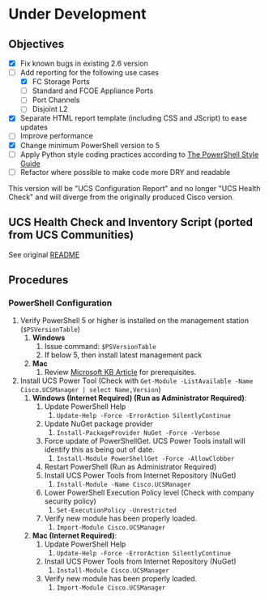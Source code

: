 # Under Development
## Objectives
- [x] Fix known bugs in existing 2.6 version
- [ ] Add reporting for the following use cases
  - [x] FC Storage Ports
  - [ ] Standard and FCOE Appliance Ports
  - [ ] Port Channels
  - [ ] Disjoint L2
- [x] Separate HTML report template (including CSS and JScript) to ease updates
- [ ] Improve performance
- [x] Change minimum PowerShell version to 5
- [ ] Apply Python style coding practices according to [The PowerShell Style Guide](https://github.com/PoshCode/PowerShellPracticeAndStyle/blob/master/Style-Guide/Introduction.md)
- [ ] Refactor where possible to make code more DRY and readable

This version will be "UCS Configuration Report" and no longer "UCS Health Check" and will diverge from the originally produced Cisco version.

## UCS Health Check and Inventory Script (ported from UCS Communities)
See original [README](https://github.com/datacenter/ucs-browser)

## Procedures
### PowerShell Configuration
1. Verify PowerShell 5 or higher is installed on the management station (`$PSVersionTable`)
   1. **Windows**
      1. Issue command: `$PSVersionTable`
      2. If below 5, then install latest management pack
   2. **Mac**
      1. Review [Microsoft KB Article][1] for prerequisites.
2. Install UCS Power Tool (Check with `Get-Module -ListAvailable -Name Cisco.UCSManager | select Name,Version`)
   1. **Windows (Internet Required) (Run as Administrator Required)**:
      1. Update PowerShell Help
         1. `Update-Help -Force -ErrorAction SilentlyContinue`
      2. Update NuGet package provider
         1. `Install-PackageProvider NuGet -Force -Verbose`
      3. Force update of PowerShellGet. UCS Power Tools install will identify this as being out of date.
         1. `Install-Module PowerShellGet -Force -AllowClobber`
      4. Restart PowerShell (Run as Administrator Required)
      5. Install UCS Power Tools from Internet Repository (NuGet)
         1. `Install-Module -Name Cisco.UCSManager`
      6. Lower PowerShell Execution Policy level (Check with company security policy)
         1. `Set-ExecutionPolicy -Unrestricted`
      7. Verify new module has been properly loaded.
         1. `Import-Module Cisco.UCSManager`
   2. **Mac (Internet Required)**:
      1. Update PowerShell Help
         1. `Update-Help -Force -ErrorAction SilentlyContinue`
      2. Install UCS Power Tools from Internet Repository (NuGet)
         1. `Install-Module Cisco.UCSManager`
      3. Verify new module has been properly loaded.
         1. `Import-Module Cisco.UCSManager`

[1]: https://docs.microsoft.com/en-us/powershell/scripting/install/installing-powershell-on-macos?view=powershell-7.2

[2]: https://kb.vmware.com/s/article/59235
